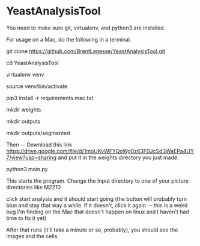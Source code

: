 # YeastAnalysisTool

You need to make sure git, virtualenv, and python3 are installed.

For usage on a Mac, do the following in a terminal.


git clone https://github.com/BrentLagesse/YeastAnalysisTool.git

cd YeastAnalysisTool

virtualenv venv

source venv/bin/activate

pip3 install -r requirements.mac.txt

mkdir weights

mkdir outputs

mkdir outputs/segmented

Then -- Download this link https://drive.google.com/file/d/1moUKvWFYQoWg0z63F0JcSd3WaEPa4UY7/view?usp=sharing and put it in the weights directory you just made.

python3 main.py 

This starts the program.  Change the Input directory to one of your picture directories like M2210

click start analysis and it should start going (the button will probably turn blue and stay that way a while.  If it doesn't, click it again -- this is a weird bug I'm finding on the Mac that doesn't happen on linux and I haven't had time to fix it yet)

After that runs (it'll take a minute or so, probably), you should see the images and the cells.  
